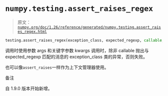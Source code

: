 # `numpy.testing.assert_raises_regex`

> 原文：[`numpy.org/doc/1.26/reference/generated/numpy.testing.assert_raises_regex.html`](https://numpy.org/doc/1.26/reference/generated/numpy.testing.assert_raises_regex.html)

```py
testing.assert_raises_regex(exception_class, expected_regexp, callable, *args, **kwargs) assert_raises_regex(exception_class, expected_regexp)
```

调用时使用参数 args 和关键字参数 kwargs 调用时，除非 callable 抛出与 expected_regexp 匹配的消息的 exception_class 类的异常，否则失败。

也可以像`assert_raises`一样作为上下文管理器使用。

备注

自 1.9.0 版本开始新增。
